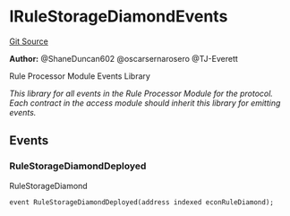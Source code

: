 # IRuleStorageDiamondEvents
[Git Source](https://github.com/thrackle-io/rules-protocol/blob/4e5c0bf97c314267dd6acccac5053bfaa6859607/src/interfaces/IEvents.sol)

**Author:**
@ShaneDuncan602 @oscarsernarosero @TJ-Everett

Rule Processor Module Events Library

*This library for all events in the Rule Processor Module for the protocol. Each contract in the access module should inherit this library for emitting events.*


## Events
### RuleStorageDiamondDeployed
RuleStorageDiamond


```solidity
event RuleStorageDiamondDeployed(address indexed econRuleDiamond);
```

